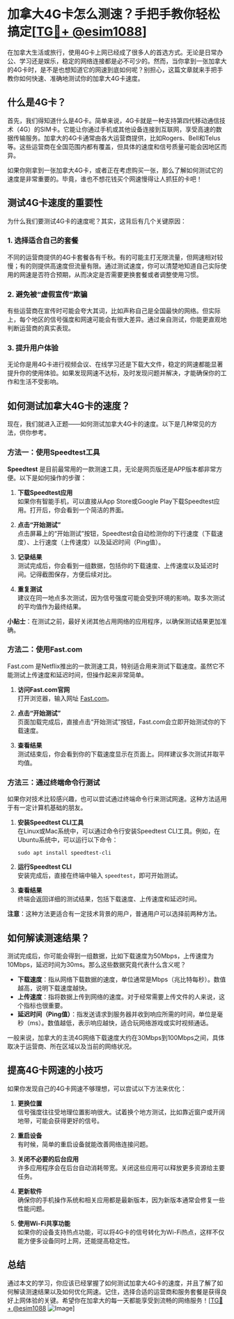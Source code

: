 # 加拿大4G卡怎么测速？手把手教你轻松搞定[[TG💪+ @esim1088](https://t.me/s/esim1088)]

在加拿大生活或旅行，使用4G卡上网已经成了很多人的首选方式。无论是日常办公、学习还是娱乐，稳定的网络连接都是必不可少的。然而，当你拿到一张加拿大的4G卡时，是不是也想知道它的网速到底如何呢？别担心，这篇文章就来手把手教你如何快速、准确地测试你的加拿大4G卡速度。

## 什么是4G卡？

首先，我们得知道什么是4G卡。简单来说，4G卡就是一种支持第四代移动通信技术（4G）的SIM卡。它能让你通过手机或其他设备连接到互联网，享受高速的数据传输服务。加拿大的4G卡通常由各大运营商提供，比如Rogers、Bell和Telus等。这些运营商在全国范围内都有覆盖，但具体的速度和信号质量可能会因地区而异。

如果你刚拿到一张加拿大4G卡，或者正在考虑购买一张，那么了解如何测试它的速度是非常重要的。毕竟，谁也不想花钱买个网速慢得让人抓狂的卡吧！

## 测试4G卡速度的重要性

为什么我们要测试4G卡的速度呢？其实，这背后有几个关键原因：

### 1. **选择适合自己的套餐**

不同的运营商提供的4G卡套餐各有千秋。有的可能主打无限流量，但网速相对较慢；有的则提供高速度但流量有限。通过测试速度，你可以清楚地知道自己实际使用的网速是否符合预期，从而决定是否需要更换套餐或者调整使用习惯。

### 2. **避免被“虚假宣传”欺骗**

有些运营商在宣传时可能会夸大其词，比如声称自己是全国最快的网络。但实际上，每个地区的信号强度和网速可能会有很大差异。通过亲自测试，你能更直观地判断运营商的真实表现。

### 3. **提升用户体验**

无论你是用4G卡进行视频会议、在线学习还是下载大文件，稳定的网速都能显著提升你的使用体验。如果发现网速不达标，及时发现问题并解决，才能确保你的工作和生活不受影响。

## 如何测试加拿大4G卡的速度？

现在，我们就进入正题——如何测试加拿大4G卡的速度。以下是几种常见的方法，供你参考。

### 方法一：使用Speedtest工具

**Speedtest** 是目前最常用的一款测速工具，无论是网页版还是APP版本都非常方便。以下是如何操作的步骤：

1. **下载Speedtest应用**  
   如果你有智能手机，可以直接从App Store或Google Play下载Speedtest应用。打开后，你会看到一个简洁的界面。

2. **点击“开始测试”**  
   点击屏幕上的“开始测试”按钮，Speedtest会自动检测你的下行速度（下载速度）、上行速度（上传速度）以及延迟时间（Ping值）。

3. **记录结果**  
   测试完成后，你会看到一组数据，包括你的下载速度、上传速度以及延迟时间。记得截图保存，方便后续对比。

4. **重复测试**  
   建议在同一地点多次测试，因为信号强度可能会受到环境的影响。取多次测试的平均值作为最终结果。

**小贴士**：在测试之前，最好关闭其他占用网络的应用程序，以确保测试结果更加准确。

### 方法二：使用Fast.com

Fast.com 是Netflix推出的一款测速工具，特别适合用来测试下载速度。虽然它不能测试上传速度和延迟时间，但操作起来非常简单。

1. **访问Fast.com官网**  
   打开浏览器，输入网址 [Fast.com](http://fast.com)。

2. **点击“开始测试”**  
   页面加载完成后，直接点击“开始测试”按钮，Fast.com会立即开始测试你的下载速度。

3. **查看结果**  
   测试结束后，你会看到你的下载速度显示在页面上。同样建议多次测试并取平均值。

### 方法三：通过终端命令行测试

如果你对技术比较感兴趣，也可以尝试通过终端命令行来测试网速。这种方法适用于有一定计算机基础的朋友。

1. **安装Speedtest CLI工具**  
   在Linux或Mac系统中，可以通过命令行安装Speedtest CLI工具。例如，在Ubuntu系统中，可以运行以下命令：
   ```
   sudo apt install speedtest-cli
   ```

2. **运行Speedtest CLI**  
   安装完成后，直接在终端中输入 `speedtest`，即可开始测试。

3. **查看结果**  
   终端会返回详细的测试结果，包括下载速度、上传速度和延迟时间。

**注意**：这种方法更适合有一定技术背景的用户，普通用户可以选择前两种方法。

## 如何解读测速结果？

测试完成后，你可能会得到一组数据，比如下载速度为50Mbps，上传速度为10Mbps，延迟时间为30ms。那么这些数据究竟代表什么含义呢？

- **下载速度**：指从网络下载数据的速度，单位通常是Mbps（兆比特每秒）。数值越高，说明下载速度越快。
- **上传速度**：指将数据上传到网络的速度。对于经常需要上传文件的人来说，这个指标也很重要。
- **延迟时间（Ping值）**：指发送请求到服务器并收到响应所需的时间，单位是毫秒（ms）。数值越低，表示响应越快，适合玩网络游戏或实时视频通话。

一般来说，加拿大的主流4G网络下载速度大约在30Mbps到100Mbps之间，具体取决于运营商、所在区域以及当前的网络状况。

## 提高4G卡网速的小技巧

如果你发现自己的4G卡网速不够理想，可以尝试以下方法来优化：

1. **更换位置**  
   信号强度往往受地理位置影响很大。试着换个地方测试，比如靠近窗户或开阔地带，可能会获得更好的信号。

2. **重启设备**  
   有时候，简单的重启设备就能改善网络连接问题。

3. **关闭不必要的后台应用**  
   许多应用程序会在后台自动消耗带宽。关闭这些应用可以释放更多资源给主要任务。

4. **更新软件**  
   确保你的手机操作系统和相关应用都是最新版本，因为新版本通常会修复一些性能问题。

5. **使用Wi-Fi共享功能**  
   如果你的设备支持热点功能，可以将4G卡的信号转化为Wi-Fi热点，这样不仅能方便多设备同时上网，还能提高稳定性。

## 总结

通过本文的学习，你应该已经掌握了如何测试加拿大4G卡的速度，并且了解了如何解读测速结果以及如何优化网速。记住，选择合适的运营商和服务套餐是获得良好上网体验的关键。希望你在加拿大的每一天都能享受到流畅的网络服务！[[TG💪+ @esim1088](https://t.me/s/esim1088) ![Image](https://i.postimg.cc/4NQfJmqS/Snipaste-2025-05-13-00-14-12.png)]
